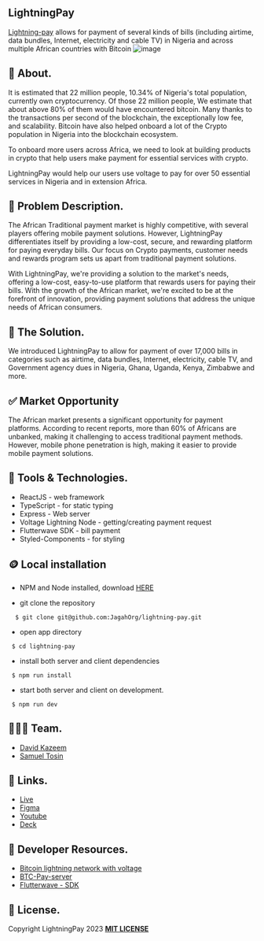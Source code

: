 ## LightningPay
[Lightning-pay](https://lightning-pay.netlify.app/) allows for payment of several kinds of bills (including airtime, data bundles, Internet, electricity and cable TV) in Nigeria and across multiple African countries with Bitcoin
![image](https://i.postimg.cc/65m5fD8D/Pay-Bills-Graphics-1.jpg)



## 🎉 About.
It is estimated that 22 million people, 10.34% of Nigeria's total population, currently own cryptocurrency. Of those 22 million people, We estimate that about above 80% of them would have encountered bitcoin. Many thanks to the transactions per second of the blockchain, the exceptionally low fee, and scalability. Bitcoin have also helped onboard a lot of the Crypto population in Nigeria into the blockchain ecosystem.

To onboard more users across Africa, we need to look at building products in crypto that help users make payment for essential services with crypto.

LightningPay would help our users use voltage to pay for over 50 essential services in Nigeria and in extension Africa.

## 💫 Problem Description.
The African Traditional payment market is highly
competitive, with several players offering mobile payment
solutions. However, LightningPay differentiates itself by
providing a low-cost, secure, and rewarding platform for
paying everyday bills. Our focus on Crypto payments,
customer needs and rewards program sets us apart from
traditional payment solutions.

With LightningPay, we're providing a solution to the market's needs,
offering a low-cost, easy-to-use platform that rewards users for
paying their bills. With the growth of the African market, we're
excited to be at the forefront of innovation, providing payment
solutions that address the unique needs of African consumers.

## 🚀 The Solution.
We introduced LightningPay to allow for payment of
over 17,000 bills in categories such as airtime, data
bundles, Internet, electricity, cable TV, and
Government agency dues in Nigeria, Ghana, Uganda,
Kenya, Zimbabwe and more.

## ✅ Market Opportunity
The African market presents a significant opportunity for payment
platforms. According to recent reports, more than 60% of Africans
are unbanked, making it challenging to access traditional payment
methods. However, mobile phone penetration is high, making it
easier to provide mobile payment solutions.



 ## 🤖 Tools & Technologies.
 - ReactJS - web framework
 - TypeScript - for static typing
 - Express - Web server
 - Voltage Lightning Node - getting/creating payment request
 - Flutterwave SDK - bill payment
 - Styled-Components - for styling

## 🪙 Local installation
* NPM and Node installed, download [HERE](https://phoenixnap.com/kb/install-node-js-npm-on-windows)

* git clone the repository

```
  $ git clone git@github.com:JagahOrg/lightning-pay.git
```
- open app directory

```
 $ cd lightning-pay
```

- install both server and client dependencies

```
 $ npm run install
```

- start both server and client on development.
```
 $ npm run dev
```

## 👨🏼‍🍳 Team.
- [David Kazeem](https://github.com/davonjagah)
- [Samuel Tosin](https://github.com/Samuellyworld)

## 🔗 Links.
- [Live](https://lightning-pay.netlify.app/)
- [Figma](https://www.figma.com/file/9eTiQVaYwctk0MDFldAqpv/Lightning-pay?node-id=1-2&t=QAnn8Dw4hBUbbRIr-0)
- [Youtube](https://youtu.be/04jbMaiNWkQ)
- [Deck]()


## 📃 Developer Resources.
- [Bitcoin lightning network with voltage](https://app.livestorm.co/voltage-1/building-on-the-bitcoin-lightning-network-with-voltage?type=detailed)
- [BTC-Pay-server](https://github.com/btcpayserver)
- [Flutterwave - SDK](https://developer.flutterwave.com/docs/making-payments/bill-payments/)



## 🪪 License.
Copyright LightningPay 2023 [**MIT LICENSE**](/LICENSE)


